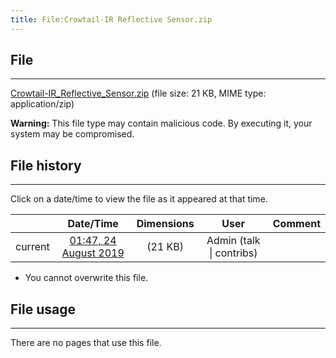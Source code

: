```yaml
---
title: File:Crowtail-IR Reflective Sensor.zip
---
```


## File
--------

[Crowtail-IR_Reflective_Sensor.zip](https://wiki.elecrow.com/images/7/73/Crowtail-IR_Reflective_Sensor.zip) (file size: 21 KB, MIME type: application/zip)

**Warning:** This file type may contain malicious code. By executing it, your system may be compromised.

## File history
--------

Click on a date/time to view the file as it appeared at that time.

|         |                          Date/Time                           | Dimensions  |                             User                             | Comment |
| :-----: | :----------------------------------------------------------: | :---------: | :----------------------------------------------------------: | :-----: |
| current | [01:47, 24 August 2019](https://wiki.elecrow.com/images/7/73/Crowtail-IR_Reflective_Sensor.zip) | (21 KB) | Admin (talk \| contribs) |         |

- You cannot overwrite this file.

## File usage
--------

There are no pages that use this file.
